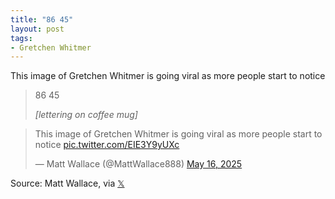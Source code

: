 ```yaml
---
title: "86 45"
layout: post
tags:
- Gretchen Whitmer
---
```


This image of Gretchen Whitmer is going viral as more people start to notice

> 86 45
>
> <cite>[lettering on coffee mug]</cite>

<blockquote class="twitter-tweet"><p lang="en" dir="ltr">This image of Gretchen Whitmer is going viral as more people start to notice <a href="https://t.co/EIE3Y9yUXc">pic.twitter.com/EIE3Y9yUXc</a></p>&mdash; Matt Wallace (@MattWallace888) <a href="https://twitter.com/MattWallace888/status/1923204197903634464?ref_src=twsrc%5Etfw">May 16, 2025</a></blockquote> <script async src="https://platform.twitter.com/widgets.js" charset="utf-8"></script>

Source: Matt Wallace, via [𝕏](https://x.com)
